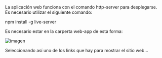 La aplicación web funciona con el comando http-server para desplegarse. Es necesario utilizar el siguiente comando:

npm install -g live-server

Es necesario estar en la carperta web-app de esta forma:

![imagen](https://github.com/user-attachments/assets/4099cb6f-ce9e-430b-bde8-6669516e925d)

Seleccionando así uno de los links que hay para mostrar el sitio web...
